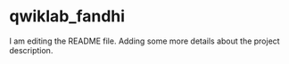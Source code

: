 # qwiklab_fandhi
I am editing the README file. Adding some more details about the project description.
